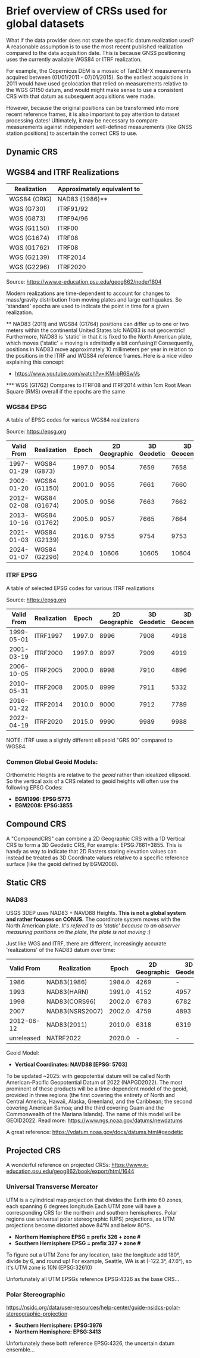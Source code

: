 # Brief overview of CRSs used for global datasets

What if the data provider does not state the specific datum realization used? A reasonable assumption is to use the most recent published realization compared to the data acquisition date. This is because GNSS positioning uses the currently available WGS84 or ITRF realization.

For example, the Copernicus DEM is a mosaic of TanDEM-X measurements acquired between (01/01/2011 - 07/01/2015). So the earliest acquisitions in 2011 would have used geolocation that relied on measurements relative to the WGS G1150 datum, and would might make sense to use a consistent CRS with that datum as subsequent acquisitions were made.

However, because the original positions can be transformed into more recent reference frames, it is also important to pay attention to dataset processing dates! Ultimately, it may be necessary to compare measurements against independent well-defined measurements (like GNSS station positions) to ascertain the correct CRS to use.

## Dynamic CRS

## WGS84 and ITRF Realizations

| Realization | Approximately equivalent to |
| - | - |
| WGS84 (ORIG)| NAD83 (1986)** |
| WGS (G730)| ITRF91/92 |
| WGS (G873)| ITRF94/96 |
| WGS (G1150) | ITRF00 |
| WGS (G1674) | ITRF08 |
| WGS (G1762) | ITRF08 |
| WGS (G2139) | ITRF2014 |
| WGS (G2296) | ITRF2020 |

Source: https://www.e-education.psu.edu/geog862/node/1804

Modern realizations are time-dependent to account for changes to mass/gravity distribution from moving plates and large earthquakes. So 'standard' epochs are used to indicate the point in time for a given realization.

** NAD83 (2011) and WGS84 (G1764) positions can differ up to one or two meters within the continental United States b/c NAD83 is not geocentric! Furthermore, NAD83 is 'static' in that it is fixed to the North American plate, which moves ('static' = moving is admittedly a bit confusing)! Consequently, positions in NAD83 move approximately 10 millimeters per year in relation to the positions in the ITRF and WGS84 reference frames. Here is a nice video explaining this concept:

* https://www.youtube.com/watch?v=IKM-bR6SwVs

*** WGS (G1762) Compares to ITRF08 and ITRF2014 within 1cm Root Mean Square (RMS) overall if the epochs are the same

### WGS84 EPSG

A table of EPSG codes for various WGS84 realizations

Source: https://epsg.org

| Valid From | Realization | Epoch | 2D Geographic | 3D Geodetic | 3D Geocentric |
| - | - | - | - | - | - |
| 1997-01-29 | WGS84 (G873)  | 1997.0 | 9054 | 7659 | 7658 |
| 2002-01-20 | WGS84 (G1150) | 2001.0 | 9055 | 7661 | 7660 |
| 2012-02-08 | WGS84 (G1674) | 2005.0 | 9056 | 7663 | 7662 |
| 2013-10-16 | WGS84 (G1762) | 2005.0 | 9057 | 7665 | 7664 |
| 2021-01-03 | WGS84 (G2139) | 2016.0 | 9755 | 9754 | 9753 |
| 2024-01-07 | WGS84 (G2296) | 2024.0 | 10606 | 10605 | 10604 |

### ITRF EPSG

A table of selected EPSG codes for various ITRF realizations

Source: https://epsg.org

| Valid From | Realization | Epoch | 2D Geographic | 3D Geodetic | 3D Geocentric |
| - | - | - | - | - | - |
| 1999-05-01 | ITRF1997 | 1997.0 | 8996 | 7908 | 4918 |
| 2001-03-19 | ITRF2000 | 1997.0 | 8997 | 7909 | 4919 |
| 2006-10-05 | ITRF2005 | 2000.0 | 8998 | 7910 | 4896 |
| 2010-05-31 | ITRF2008 | 2005.0 | 8999 | 7911 | 5332 |
| 2016-01-22 | ITRF2014 | 2010.0 | 9000 | 7912 | 7789 |
| 2022-04-19 | ITRF2020 | 2015.0 | 9990 | 9989 | 9988 |

NOTE: ITRF uses a slightly different ellipsoid "GRS
90" compared to WGS84.

### Common Global Geoid Models:

Orthometric Heights are relative to the *geoid* rather than idealized ellipsoid. So the vertical axis of a CRS related to geoid heights will often use the following EPSG Codes:

* **EGM1996: EPSG:5773**
* **EGM2008: EPSG:3855**

## Compound CRS
A "CompoundCRS" can combine a 2D Geographic CRS with a 1D Vertical CRS to form a 3D Geodetic CRS, For example: EPSG:7661+3855. This is handy as way to indicate that 2D Rasters storing elevation values can instead be treated as 3D Coordinate values relative to a specific reference surface (like the geoid defined by EGM2008).

## Static CRS

### NAD83
USGS 3DEP uses NAD83 + NAVD88 Heights. **This is not a global system and rather focuses on CONUS.** The coordinate system moves with the North American plate. *It's refered to as 'static' because to an observer measuring positions on the plate, the plate is not moving :)*

Just like WGS and ITRF, there are different, increasingly accurate 'realizations' of the NAD83 datum over time:

| Valid From | Realization | Epoch | 2D Geographic | 3D Geodetic | 3D Geocentric |
| - | - | - | - | - | - |
| 1986 | NAD83(1986)       | 1984.0 | 4269 |  -   |  -   |
| 1993 | NAD83(HARN)       | 1991.0 | 4152 | 4957 | 4956 |
| 1998 | NAD83(CORS96)     | 2002.0 | 6783 | 6782 | 6781 |
| 2007 | NAD83(NSRS2007)   | 2002.0 | 4759 | 4893 | 4892 |
| 2012-06-12 | NAD83(2011) | 2010.0 | 6318 | 6319 | 6317 |
| unreleased | NATRF2022   | 2020.0 |  -   |   -  |   -  |

Geoid Model:
* **Vertical Coordinates: NAVD88 [EPSG: 5703]**

To be updated ~2025: with  geopotential datum will be called North American-Pacific Geopotential Datum of 2022 (NAPGD2022). The most prominent of these products will be a time-dependent model of the geoid, provided in three regions (the first covering the entirety of North and Central America, Hawaii, Alaska, Greenland, and the Caribbean; the second covering American Samoa; and the third covering Guam and the Commonwealth of the Mariana Islands). The name of this model will be GEOID2022. Read more: https://www.ngs.noaa.gov/datums/newdatums

A great reference: https://vdatum.noaa.gov/docs/datums.html#geodetic

## Projected CRS

A wonderful reference on projected CRSs: https://www.e-education.psu.edu/geog862/book/export/html/1644


### Universal Transverse Mercator

UTM is a cylindrical map projection that divides the Earth into 60 zones, each spanning 6 degrees longitude.Each UTM zone will have a corresponding CRS for the northern and southern hemispheres. Polar regions use universal polar stereographic (UPS) projections, as UTM projections become distorted above 84°N and below 80°S.

* **Northern Hemisphere EPSG = prefix 326 + zone #**
* **Southern Hemisphere EPSG = prefix 327 + zone #**

To figure out a UTM Zone for any location, take the longitude add 180°, divide by 6, and round up! For example, Seattle, WA is at (-122.3°, 47.6°), so it's UTM zone is 10N (EPSG:32610)

Unfortunately all UTM EPSGs reference EPSG:4326 as the base CRS...


### Polar Stereographic

https://nsidc.org/data/user-resources/help-center/guide-nsidcs-polar-stereographic-projection

* **Southern Hemisphere: EPSG:3976**
* **Northern Hemisphere: EPSG:3413**

Unfortunately these both reference EPSG:4326, the uncertain datum ensemble...


